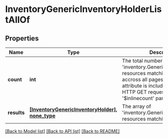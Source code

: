 # InventoryGenericInventoryHolderListAllOf

## Properties
Name | Type | Description | Notes
------------ | ------------- | ------------- | -------------
**count** | **int** | The total number of &#39;inventory.GenericInventoryHolder&#39; resources matching the request, accross all pages. The &#39;Count&#39; attribute is included when the HTTP GET request includes the &#39;$inlinecount&#39; parameter. | [optional] 
**results** | [**[InventoryGenericInventoryHolder], none_type**](InventoryGenericInventoryHolder.md) | The array of &#39;inventory.GenericInventoryHolder&#39; resources matching the request. | [optional] 

[[Back to Model list]](../README.md#documentation-for-models) [[Back to API list]](../README.md#documentation-for-api-endpoints) [[Back to README]](../README.md)


